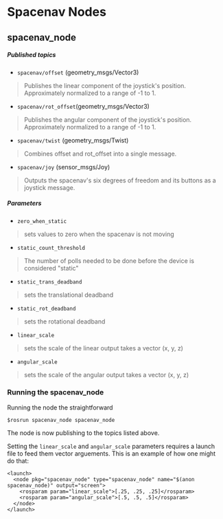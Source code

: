 # Spacenav Nodes #
## spacenav_node
##### Published topics
* `spacenav/offset` (geometry_msgs/Vector3)
>Publishes the linear component of the joystick's position. Approximately normalized to a range of -1 to 1. 
* `spacenav/rot_offset`(geometry_msgs/Vector3) 
>Publishes the angular component of the joystick's position. Approximately normalized to a range of -1 to 1. 
* `spacenav/twist` (geometry_msgs/Twist) 
>Combines offset and rot_offset into a single message. 
* `spacenav/joy` (sensor_msgs/Joy) 
>Outputs the spacenav's six degrees of freedom and its buttons as a joystick message. 
##### Parameters
* `zero_when_static`
>sets values to zero when the spacenav is not moving
* `static_count_threshold`
>The number of polls needed to be done before the device is considered "static"
* `static_trans_deadband`
>sets the translational deadband
* `static_rot_deadband`
>sets the rotational deadband
* `linear_scale`
>sets the scale of the linear output
takes a vector (x, y, z)
* `angular_scale`
>sets the scale of the angular output
takes a vector (x, y, z)

### Running the spacenav_node ###

Running the node the straightforward
```
$rosrun spacenav_node spacenav_node
```
The node is now publishing to the topics listed above.

Setting the `linear_scale` and `angular_scale` parameters requires a launch file to feed them vector arguements.
This is an example of how one might do that:
```
<launch>
  <node pkg="spacenav_node" type="spacenav_node" name="$(anon spacenav_node)" output="screen">
    <rosparam param="linear_scale">[.25, .25, .25]</rosparam>
    <rosparam param="angular_scale">[.5, .5, .5]</rosparam>
  </node>
</launch>
```
